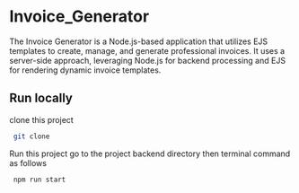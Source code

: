 # Invoice_Generator
The Invoice Generator is a Node.js-based application that utilizes EJS templates to create, manage, and generate professional invoices. It uses a server-side approach, leveraging Node.js for backend processing and EJS for rendering dynamic invoice templates.
## Run locally



clone this project 
```bash
 git clone 
```
Run this project 
go to the project backend directory
then terminal command as follows

```bash
 npm run start
```

